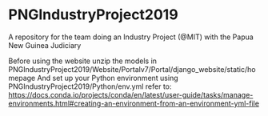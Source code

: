 # PNGIndustryProject2019
A repository for the team doing an Industry Project (@MIT) with the Papua New Guinea Judiciary

Before using the website unzip the models in PNGIndustryProject2019/Website/Portalv7/Portal/django_website/static/homepage
And set up your Python environment using PNGIndustryProject2019/Python/env.yml
refer to: https://docs.conda.io/projects/conda/en/latest/user-guide/tasks/manage-environments.html#creating-an-environment-from-an-environment-yml-file
